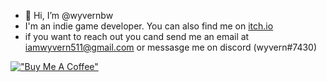 - 👋 Hi, I’m @wyvernbw
- I'm an indie game developer. You can also find me on [itch.io](https://wyvernbw.itch.io/)
- if you want to reach out you cand send me an email at iamwyvern511@gmail.com or messasge me on discord (wyvern#7430)

[!["Buy Me A Coffee"](https://www.buymeacoffee.com/assets/img/custom_images/purple_img.png)](https://www.buymeacoffee.com/wyvern)

